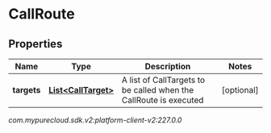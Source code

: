 # CallRoute


## Properties

| Name | Type | Description | Notes |
| ------------ | ------------- | ------------- | ------------- |
| **targets** | [**List&lt;CallTarget&gt;**](CallTarget) | A list of CallTargets to be called when the CallRoute is executed |  [optional] |




_com.mypurecloud.sdk.v2:platform-client-v2:227.0.0_
